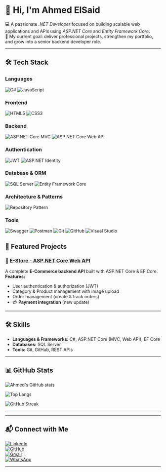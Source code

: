 # 👋 Hi, I'm Ahmed ElSaid


💻 A passionate *.NET Developer* focused on building scalable web applications and APIs using *ASP.NET Core* and *Entity Framework Core*.  
🎯 My current goal: deliver professional projects, strengthen my portfolio, and grow into a senior backend developer role.   

---
## 🛠️ Tech Stack

### Languages
![C#](https://img.shields.io/badge/C%23-239120?style=for-the-badge&logo=c-sharp&logoColor=white)
![JavaScript](https://img.shields.io/badge/JavaScript-F7DF1E?style=for-the-badge&logo=javascript&logoColor=black)

### Frontend
![HTML5](https://img.shields.io/badge/HTML5-E34F26?style=for-the-badge&logo=html5&logoColor=white)
![CSS3](https://img.shields.io/badge/CSS3-1572B6?style=for-the-badge&logo=css3&logoColor=white)

### Backend
![ASP.NET Core MVC](https://img.shields.io/badge/ASP.NET%20Core%20MVC-512BD4?style=for-the-badge&logo=.net&logoColor=white)
![ASP.NET Core Web API](https://img.shields.io/badge/ASP.NET%20Core%20Web%20API-512BD4?style=for-the-badge&logo=.net&logoColor=white)

### Authentication
![JWT](https://img.shields.io/badge/JWT-000000?style=for-the-badge&logo=jsonwebtokens&logoColor=white)
![ASP.NET Identity](https://img.shields.io/badge/ASP.NET%20Identity-512BD4?style=for-the-badge&logo=.net&logoColor=white)

### Database & ORM
![SQL Server](https://img.shields.io/badge/SQL%20Server-CC2927?style=for-the-badge&logo=microsoftsqlserver&logoColor=white)
![Entity Framework Core](https://img.shields.io/badge/Entity%20Framework%20Core-512BD4?style=for-the-badge&logo=.net&logoColor=white)

### Architecture & Patterns
![Repository Pattern](https://img.shields.io/badge/Repository%20Pattern-555555?style=for-the-badge&logo=dependabot&logoColor=white)

### Tools
![Swagger](https://img.shields.io/badge/Swagger-85EA2D?style=for-the-badge&logo=swagger&logoColor=black)
![Postman](https://img.shields.io/badge/Postman-FF6C37?style=for-the-badge&logo=postman&logoColor=white)
![Git](https://img.shields.io/badge/Git-F05032?style=for-the-badge&logo=git&logoColor=white)
![GitHub](https://img.shields.io/badge/GitHub-181717?style=for-the-badge&logo=github&logoColor=white)
![Visual Studio](https://img.shields.io/badge/Visual%20Studio-5C2D91?style=for-the-badge&logo=visualstudio&logoColor=white)

## 🚀 Featured Projects

### 🛒 [E-Store - ASP.NET Core Web API](https://github.com/YOUR_USERNAME/E-Store)
A complete **E-Commerce backend API** built with ASP.NET Core & EF Core.  
**Features:**
- User authentication & authorization (JWT)
- Category & Product management with image upload
- Order management (create & track orders)
- 💳 **Payment integration** (new update)

---

## 🛠️ Skills
- **Languages & Frameworks:** C#, ASP.NET Core (MVC, Web API), EF Core  
- **Databases:** SQL Server  
- **Tools:** Git, GitHub, REST APIs  

---

## 📊 GitHub Stats

![Ahmed's GitHub stats](https://github-readme-stats.vercel.app/api?username=Ahmedweb22&show_icons=true&theme=tokyonight)  

![Top Langs](https://github-readme-stats.vercel.app/api/top-langs/?username=Ahmedweb22&layout=compact&theme=tokyonight)  

![GitHub Streak](https://streak-stats.demolab.com?user=Ahmedweb22&theme=tokyonight)  

---

---

## 📬 Connect with Me  

[![LinkedIn](https://img.shields.io/badge/LinkedIn-Connect-blue?logo=linkedin)](https://www.linkedin.com/in/ahmed-allam-6b6989273?utm_source=share&utm_campaign=share_via&utm_content=profile&utm_medium=android_app)  
[![GitHub](https://img.shields.io/badge/GitHub-Follow-black?logo=github)](https://github.com/Ahmedweb22)  
[![Gmail](https://img.shields.io/badge/Email-Contact-red?logo=gmail)](mailto:ahmedwebdevelop2@gmail.com)  
[![WhatsApp](https://img.shields.io/badge/WhatsApp-Chat-green?logo=whatsapp)](https://wa.me/201095180053)  

---
